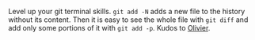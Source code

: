 Level up your git terminal skills. `git add -N` adds a new file to the history without its content. Then it is easy to see the whole file with `git diff` and add only some portions of it with `git add -p`. Kudos to [Olivier](https://dev.to/oscherler/comment/cjb8).
